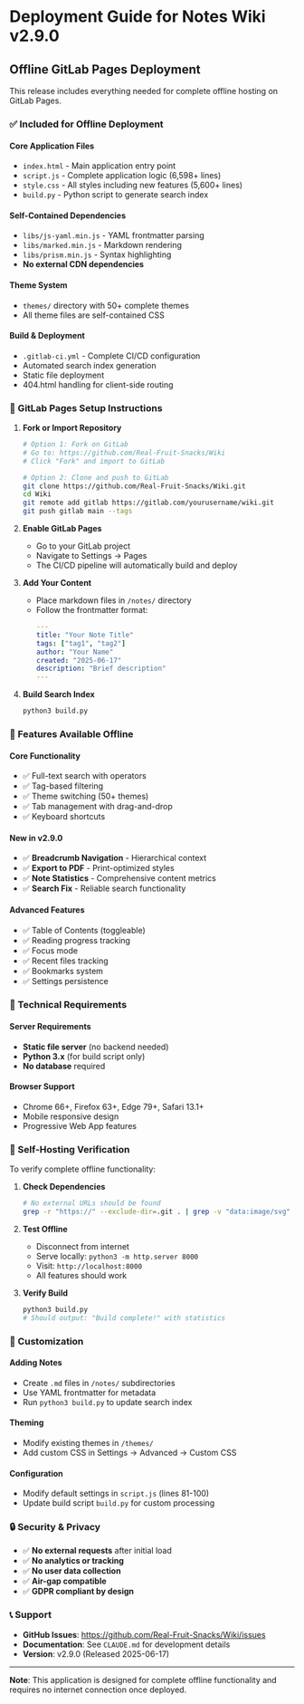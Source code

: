 # Deployment Guide for Notes Wiki v2.9.0

## Offline GitLab Pages Deployment

This release includes everything needed for complete offline hosting on GitLab Pages.

### ✅ Included for Offline Deployment

#### Core Application Files
- `index.html` - Main application entry point
- `script.js` - Complete application logic (6,598+ lines)
- `style.css` - All styles including new features (5,600+ lines)
- `build.py` - Python script to generate search index

#### Self-Contained Dependencies
- `libs/js-yaml.min.js` - YAML frontmatter parsing
- `libs/marked.min.js` - Markdown rendering  
- `libs/prism.min.js` - Syntax highlighting
- **No external CDN dependencies**

#### Theme System
- `themes/` directory with 50+ complete themes
- All theme files are self-contained CSS

#### Build & Deployment
- `.gitlab-ci.yml` - Complete CI/CD configuration
- Automated search index generation
- Static file deployment
- 404.html handling for client-side routing

### 🚀 GitLab Pages Setup Instructions

1. **Fork or Import Repository**
   ```bash
   # Option 1: Fork on GitLab
   # Go to: https://github.com/Real-Fruit-Snacks/Wiki
   # Click "Fork" and import to GitLab
   
   # Option 2: Clone and push to GitLab
   git clone https://github.com/Real-Fruit-Snacks/Wiki.git
   cd Wiki
   git remote add gitlab https://gitlab.com/yourusername/wiki.git
   git push gitlab main --tags
   ```

2. **Enable GitLab Pages**
   - Go to your GitLab project
   - Navigate to Settings → Pages
   - The CI/CD pipeline will automatically build and deploy

3. **Add Your Content**
   - Place markdown files in `/notes/` directory
   - Follow the frontmatter format:
     ```yaml
     ---
     title: "Your Note Title"
     tags: ["tag1", "tag2"]
     author: "Your Name"
     created: "2025-06-17"
     description: "Brief description"
     ---
     ```

4. **Build Search Index**
   ```bash
   python3 build.py
   ```

### 📱 Features Available Offline

#### Core Functionality
- ✅ Full-text search with operators
- ✅ Tag-based filtering
- ✅ Theme switching (50+ themes)
- ✅ Tab management with drag-and-drop
- ✅ Keyboard shortcuts

#### New in v2.9.0
- ✅ **Breadcrumb Navigation** - Hierarchical context
- ✅ **Export to PDF** - Print-optimized styles
- ✅ **Note Statistics** - Comprehensive content metrics
- ✅ **Search Fix** - Reliable search functionality

#### Advanced Features
- ✅ Table of Contents (toggleable)
- ✅ Reading progress tracking
- ✅ Focus mode
- ✅ Recent files tracking
- ✅ Bookmarks system
- ✅ Settings persistence

### 🔧 Technical Requirements

#### Server Requirements
- **Static file server** (no backend needed)
- **Python 3.x** (for build script only)
- **No database** required

#### Browser Support
- Chrome 66+, Firefox 63+, Edge 79+, Safari 13.1+
- Mobile responsive design
- Progressive Web App features

### 🎯 Self-Hosting Verification

To verify complete offline functionality:

1. **Check Dependencies**
   ```bash
   # No external URLs should be found
   grep -r "https://" --exclude-dir=.git . | grep -v "data:image/svg"
   ```

2. **Test Offline**
   - Disconnect from internet
   - Serve locally: `python3 -m http.server 8000`
   - Visit: `http://localhost:8000`
   - All features should work

3. **Verify Build**
   ```bash
   python3 build.py
   # Should output: "Build complete!" with statistics
   ```

### 📝 Customization

#### Adding Notes
- Create `.md` files in `/notes/` subdirectories
- Use YAML frontmatter for metadata
- Run `python3 build.py` to update search index

#### Theming
- Modify existing themes in `/themes/`
- Add custom CSS in Settings → Advanced → Custom CSS

#### Configuration
- Modify default settings in `script.js` (lines 81-100)
- Update build script `build.py` for custom processing

### 🔒 Security & Privacy

- ✅ **No external requests** after initial load
- ✅ **No analytics or tracking**
- ✅ **No user data collection**
- ✅ **Air-gap compatible**
- ✅ **GDPR compliant by design**

### 📞 Support

- **GitHub Issues**: https://github.com/Real-Fruit-Snacks/Wiki/issues
- **Documentation**: See `CLAUDE.md` for development details
- **Version**: v2.9.0 (Released 2025-06-17)

---

**Note**: This application is designed for complete offline functionality and requires no internet connection once deployed.